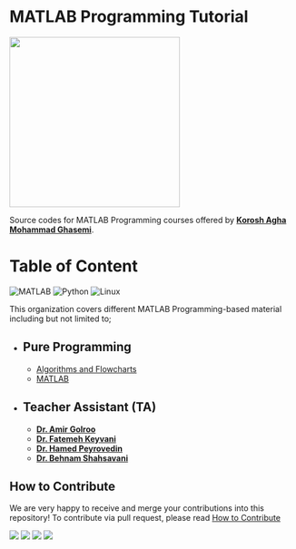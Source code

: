# MATLAB Programming Tutorial
<img src="https://s23.picofile.com/file/8449685384/logo.png" width="300"/>

Source codes for MATLAB Programming courses offered by [**Korosh Agha Mohammad Ghasemi**](http://kut.st/PersonalWebsite).

# Table of Content 
![MATLAB](https://img.shields.io/badge/MATLAB-%23F05033.svg?style=for-the-badge&logo=MATLAB&logoColor=white)
![Python](https://img.shields.io/badge/python-3670A0?style=for-the-badge&logo=python&logoColor=ffdd54)
![Linux](https://img.shields.io/badge/Linux-FCC624?style=for-the-badge&logo=linux&logoColor=black)


This organization covers different MATLAB Programming-based material including but not limited to;

- ## Pure Programming
    - [Algorithms and Flowcharts]()
    - [MATLAB]()

- ## Teacher Assistant (TA) 
    - [**Dr. Amir Golroo**]()
    - [**Dr. Fatemeh Keyvani**]()
    - [**Dr. Hamed Peyrovedin**]()
    - [**Dr. Behnam Shahsavani**]()

## How to Contribute
We are very happy to receive and merge your contributions into this repository!
To contribute via pull request, please read [How to Contribute](CONTRIBUTING.md)


[<img src="https://img.shields.io/badge/linkedin-%230077B5.svg?&style=for-the-badge&logo=linkedin&logoColor=white" />](https://www.linkedin.com/in/koroshkorosh1/)
[<img src="https://img.shields.io/badge/Telegram-2CA5E0?style=for-the-badge&logo=telegram&logoColor=white" />](https://t.me/koroshkorosh1/) 
[<img src ="https://img.shields.io/badge/website-2CA5E0.svg?&style=for-the-badge&logo=&logoColor=white%90">](http://kut.st/PersonalWebsite/)
[<img src = "https://img.shields.io/badge/instagram-%23E4405F.svg?&style=for-the-badge&logo=instagram&logoColor=white">](https://www.instagram.com/koroshkorosh1/)
